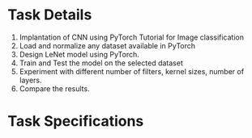 # Task Details 
1. Implantation of CNN using PyTorch Tutorial for Image classification
2. Load and normalize any dataset available in PyTorch
3. Design LeNet model using PyTorch.
4. Train and Test the model on the selected dataset
5. Experiment with different number of filters, kernel sizes, number of layers.
6. Compare the results.

# Task Specifications 
